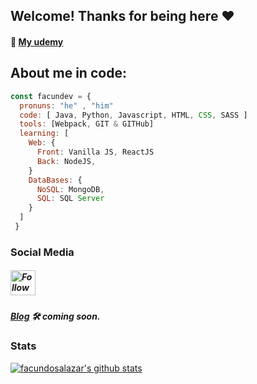 ## Welcome! Thanks for being here ❤️
#### 📕 <a href="https://www.udemy.com/user/facundo-valentin-salazar-2/" targe="_blank"> My udemy </a>
## About me in code:
```javascript
const facundev = {
  pronuns: "he" , "him"
  code: [ Java, Python, Javascript, HTML, CSS, SASS ]
  tools: [Webpack, GIT & GITHub]
  learning: [
    Web: {
      Front: Vanilla JS, ReactJS
      Back: NodeJS,
    }
    DataBases: {
      NoSQL: MongoDB,
      SQL: SQL Server
    }
  ]
 }
```
### Social Media
##### [<img src="https://raw.githubusercontent.com/Raymo111/Raymo111/master/socials/instagram.svg" height="40em" align="center" alt="Follow Facundev on Instagram" title="Follow Facundev on Instagram"/>](https://www.instagram.com/facundev/)
##### [Blog](https://www.facun.dev/) 🛠 <i>coming soon</i>.

### Stats
[![facundosalazar's github stats](https://github-readme-stats.vercel.app/api?username=facundosalazar)](https://github.com/anuraghazra/github-readme-stats)

